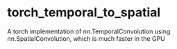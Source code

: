 # torch_temporal_to_spatial
A torch implementation of nn.TemporalConvolution using nn.SpatialConvolution, which is much faster in the GPU
